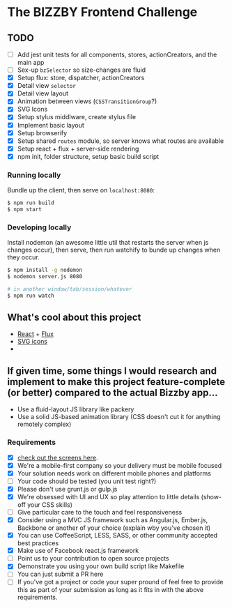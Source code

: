 # The BIZZBY Frontend Challenge

## TODO
- [ ] Add jest unit tests for all components, stores, actionCreators, and the main app
- [ ] Sex-up `bzSelector` so size-changes are fluid
- [x] Setup flux: store, dispatcher, actionCreators
- [x] Detail view `selector`
- [x] Detail view layout
- [x] Animation between views (`CSSTransitionGroup`?)
- [x] SVG Icons
- [x] Setup stylus middlware, create stylus file
- [x] Implement basic layout
- [x] Setup browserify
- [x] Setup shared `routes` module, so server knows what routes are available
- [x] Setup react + flux + server-side rendering
- [x] npm init, folder structure, setup basic build script

### Running locally
Bundle up the client, then serve on `localhost:8080`:

```bash
$ npm run build
$ npm start
```

### Developing locally
Install nodemon (an awesome little util that restarts the server when js changes occur), then serve, then run watchify to bunde up changes when they occur.

```bash
$ npm install -g nodemon
$ nodemon server.js 8080

# in another window/tab/session/whatever
$ npm run watch
```

## What's cool about this project
- [React](http://facebook.github.io/react/) + [Flux](http://facebook.github.io/flux/)
- [SVG icons](http://iestynwilliams.net/icons-for-the-web-in-2014)
- 

## If given time, some things I would research and implement to make this project feature-complete (or better) compared to the actual Bizzby app...
- Use a fluid-layout JS library like packery
- Use a solid JS-based animation library (CSS doesn't cut it for anything remotely complex)

### Requirements
* [x] [check out the screens here](http://www.bizzby.com/). 
* [x] We're a mobile-first company so your delivery must be mobile focused
* [x] Your solution needs work on different mobile phones and platforms
* [ ] Your code should be tested (you unit test right?)
* [x] Please don't use grunt.js or gulp.js
* [x] We're obsessed with UI and UX so play attention to little details (show-off your CSS skills)
* [ ] Give particular care to the touch and feel responsiveness
* [x] Consider using a MVC JS framework such as Angular.js, Ember.js, Backbone or another of your choice (explain wby you've chosen it)
* [x] You can use CoffeeScript, LESS, SASS, or other community accepted best practices
* [x] Make use of Facebook react.js framework
* [ ] Point us to your contribution to open source projects
* [x] Demonstrate you using your own build script like Makefile
* [ ] You can just submit a PR here
* [ ] If you've got a project or code your super pround of feel free to provide this as part of your submission as long as it fits in with the above requirements.
